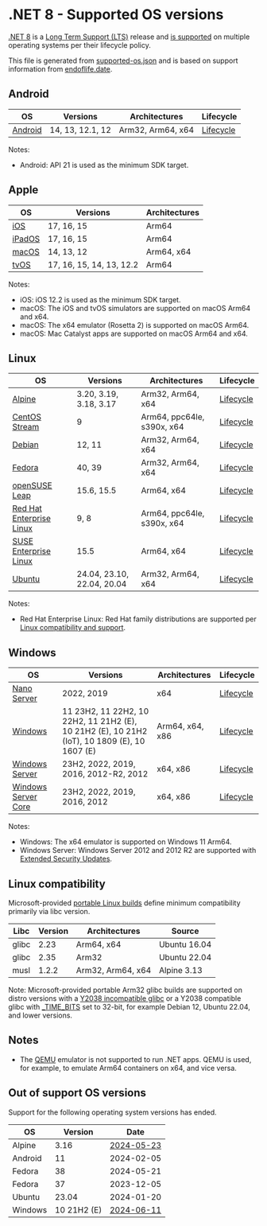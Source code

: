 # .NET 8 - Supported OS versions

[.NET 8](README.md) is a [Long Term Support (LTS)](../../release-policies.md) release and [is supported](../../support.md) on multiple operating systems per their lifecycle policy.

This file is generated from [supported-os.json](supported-os.json) and is based on support information from [endoflife.date](https://endoflife.date/).

## Android

OS                              | Versions                     | Architectures      | Lifecycle          |
--------------------------------|------------------------------|--------------------|--------------------|
[Android][0]                    | 14, 13, 12.1, 12             | Arm32, Arm64, x64  | [Lifecycle][1]     |

Notes:

* Android: API 21 is used as the minimum SDK target.

[0]: https://www.android.com/
[1]: https://support.google.com/android

## Apple

OS                              | Versions                     | Architectures      |
--------------------------------|------------------------------|--------------------|
[iOS][2]                        | 17, 16, 15                   | Arm64              |
[iPadOS][3]                     | 17, 16, 15                   | Arm64              |
[macOS][4]                      | 14, 13, 12                   | Arm64, x64         |
[tvOS][5]                       | 17, 16, 15, 14, 13, 12.2     | Arm64              |

Notes:

* iOS: iOS 12.2 is used as the minimum SDK target.
* macOS: The iOS and tvOS simulators are supported on macOS Arm64 and x64.
* macOS: The x64 emulator (Rosetta 2) is supported on macOS Arm64.
* macOS: Mac Catalyst apps are supported on macOS Arm64 and x64.

[2]: https://developer.apple.com/ios/
[3]: https://developer.apple.com/ipados/
[4]: https://developer.apple.com/macos/
[5]: https://developer.apple.com/tvos/

## Linux

OS                              | Versions                     | Architectures      | Lifecycle          |
--------------------------------|------------------------------|--------------------|--------------------|
[Alpine][6]                     | 3.20, 3.19, 3.18, 3.17       | Arm32, Arm64, x64  | [Lifecycle][7]     |
[CentOS Stream][8]              | 9                            | Arm64, ppc64le, s390x, x64 | [Lifecycle][9]     |
[Debian][10]                    | 12, 11                       | Arm32, Arm64, x64  | [Lifecycle][11]    |
[Fedora][12]                    | 40, 39                       | Arm32, Arm64, x64  | [Lifecycle][13]    |
[openSUSE Leap][14]             | 15.6, 15.5                   | Arm64, x64         | [Lifecycle][15]    |
[Red Hat Enterprise Linux][16]  | 9, 8                         | Arm64, ppc64le, s390x, x64 | [Lifecycle][17]    |
[SUSE Enterprise Linux][18]     | 15.5                         | Arm64, x64         | [Lifecycle][19]    |
[Ubuntu][20]                    | 24.04, 23.10, 22.04, 20.04   | Arm32, Arm64, x64  | [Lifecycle][21]    |

Notes:

* Red Hat Enterprise Linux: Red Hat family distributions are supported per [Linux compatibility and support](../../linux-support.md).

[6]: https://alpinelinux.org/
[7]: https://alpinelinux.org/releases/
[8]: https://centos.org/
[9]: https://www.centos.org/cl-vs-cs/
[10]: https://www.debian.org/
[11]: https://wiki.debian.org/DebianReleases
[12]: https://fedoraproject.org/
[13]: https://fedoraproject.org/wiki/End_of_life
[14]: https://www.opensuse.org/
[15]: https://en.opensuse.org/Lifetime
[16]: https://access.redhat.com/
[17]: https://access.redhat.com/support/policy/updates/errata/
[18]: https://www.suse.com/
[19]: https://www.suse.com/lifecycle/
[20]: https://ubuntu.com/
[21]: https://wiki.ubuntu.com/Releases

## Windows

OS                              | Versions                     | Architectures      | Lifecycle          |
--------------------------------|------------------------------|--------------------|--------------------|
[Nano Server][22]               | 2022, 2019                   | x64                | [Lifecycle][23]    |
[Windows][24]                   | 11 23H2, 11 22H2, 10 22H2, 11 21H2 (E), 10 21H2 (E), 10 21H2 (IoT), 10 1809 (E), 10 1607 (E) | Arm64, x64, x86    | [Lifecycle][25]    |
[Windows Server][26]            | 23H2, 2022, 2019, 2016, 2012-R2, 2012 | x64, x86           | [Lifecycle][27]    |
[Windows Server Core][28]       | 23H2, 2022, 2019, 2016, 2012 | x64, x86           | [Lifecycle][29]    |

Notes:

* Windows: The x64 emulator is supported on Windows 11 Arm64.
* Windows Server: Windows Server 2012 and 2012 R2 are supported with [Extended Security Updates](https://learn.microsoft.com/windows-server/get-started/extended-security-updates-overview).

[22]: https://learn.microsoft.com/virtualization/windowscontainers/manage-containers/container-base-images
[23]: https://learn.microsoft.com/windows-server/get-started/windows-server-release-info
[24]: https://www.microsoft.com/windows/
[25]: https://support.microsoft.com/help/13853/windows-lifecycle-fact-sheet
[26]: https://www.microsoft.com/windows-server
[27]: https://learn.microsoft.com/windows-server/get-started/windows-server-release-info
[28]: https://learn.microsoft.com/virtualization/windowscontainers/manage-containers/container-base-images
[29]: https://learn.microsoft.com/windows-server/get-started/windows-server-release-info

## Linux compatibility

Microsoft-provided [portable Linux builds](../../linux.md) define minimum compatibility primarily via libc version.

Libc                     | Version  | Architectures      | Source             |
-------------------------|----------|--------------------|--------------------|
glibc                    | 2.23     | Arm64, x64         | Ubuntu 16.04       |
glibc                    | 2.35     | Arm32              | Ubuntu 22.04       |
musl                     | 1.2.2    | Arm32, Arm64, x64  | Alpine 3.13        |

Note: Microsoft-provided portable Arm32 glibc builds are supported on distro versions with a [Y2038 incompatible glibc](https://github.com/dotnet/core/discussions/9285) or a Y2038 compatible glibc with [_TIME_BITS](https://www.gnu.org/software/libc/manual/html_node/Feature-Test-Macros.html) set to 32-bit, for example Debian 12, Ubuntu 22.04, and lower versions.

## Notes

* The [QEMU](https://www.qemu.org/) emulator is not supported to run .NET apps. QEMU is used, for example, to emulate Arm64 containers on x64, and vice versa.

## Out of support OS versions

Support for the following operating system versions has ended.

OS                              | Version                      | Date               |
--------------------------------|------------------------------|--------------------|
Alpine                          | 3.16                         | [2024-05-23](https://alpinelinux.org/posts/Alpine-3.16.9-3.17.7-3.18.6-released.html) |
Android                         | 11                           | 2024-02-05         |
Fedora                          | 38                           | 2024-05-21         |
Fedora                          | 37                           | 2023-12-05         |
Ubuntu                          | 23.04                        | 2024-01-20         |
Windows                         | 10 21H2 (E)                  | [2024-06-11](https://learn.microsoft.com/lifecycle/products/windows-10-enterprise-and-education) |
